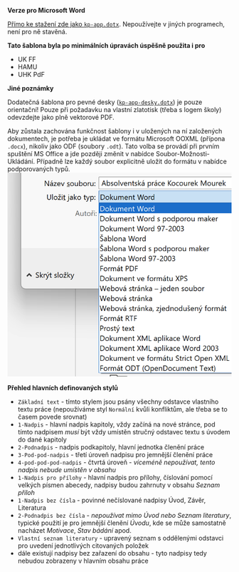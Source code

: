 **Verze pro Microsoft Word**

[Přímo ke stažení zde jako `kp-app.dotx`](./kp-app.dotx?raw=true). Nepoužívejte
v&nbsp;jiných programech, není pro ně stavěná.

**Tato šablona byla po minimálních úpravách úspěšně použita i&nbsp;pro**
* UK FF
* HAMU
* UHK PdF

**Jiné poznámky**

Dodatečná šablona pro pevné desky ([`kp-app-desky.dotx`](./kp-app-desky.dotx?raw=true)) je
pouze orientační! Pouze při&nbsp;požadavku na&nbsp;vlastní zlatotisk (třeba
s&nbsp;logem školy) odevzdejte jako plně vektorové PDF.

Aby zůstala zachována funkčnost šablony i v uložených na ní založených
dokumentech, je potřeba je ukládat ve formátu Microsoft OOXML (přípona `.docx`),
nikoliv jako ODF (soubory `.odt`). Tato volba se provádí při prvním spuštění MS
Office a jde později změnit v nabídce Soubor-Možnosti-Ukládání. Případně lze
každý soubor explicitně uložit do formátu v nabídce podporovaných typů.
![Uložení souboru jako `.docx`](https://github.com/jhlade/KP-APP/blob/assets/editory/msword-docx.png?raw=true)

**Přehled hlavních definovaných stylů**

* `Základní text` - tímto stylem jsou psány všechny odstavce vlastního textu
práce (nepoužíváme styl `Normální` kvůli konfliktům, ale třeba se to časem povede
srovnat)
* `1-Nadpis` - hlavní nadpis kapitoly, vždy začíná na nové stránce, pod tímto
nadpisem *musí* být vždy umístěn stručný odstavec textu s&nbsp;úvodem do dané
kapitoly
* `2-Podnadpis` - nadpis podkapitoly, hlavní jednotka členění práce
* `3-Pod-pod-nadpis` - třetí úroveň nadpisu pro&nbsp;jemnější členění práce
* `4-pod-pod-pod-nadpis` - čtvrtá úroveň - *víceméně nepoužívat, tento nadpis
nebude umístěn v&nbsp;obsahu*
* `1-Nadpis pro přílohy` - hlavní nadpis pro přílohy, číslování pomocí velkých
písmen abecedy, nadpisy budou zahrnuty v&nbsp;obsahu *Seznam příloh*
* `1-Nadpis bez čísla` - povinné nečíslované nadpisy Úvod, Závěr, Literatura
* `2-Podnadpis bez čísla` - *nepoužívat mimo Úvod nebo Seznam literatury*,
typické použití je pro&nbsp;jemnější členění *Úvodu*, kde se může samostatně
nacházet *Motivace*, *Stav bádání* apod.
* `Vlastní seznam literatury` - upravený seznam s oddělenými odstavci
pro&nbsp;uvedení jednotlivých citovaných položek
* dále existují nadpisy bez zařazení do obsahu - tyto nadpisy tedy nebudou
zobrazeny v hlavním obsahu práce